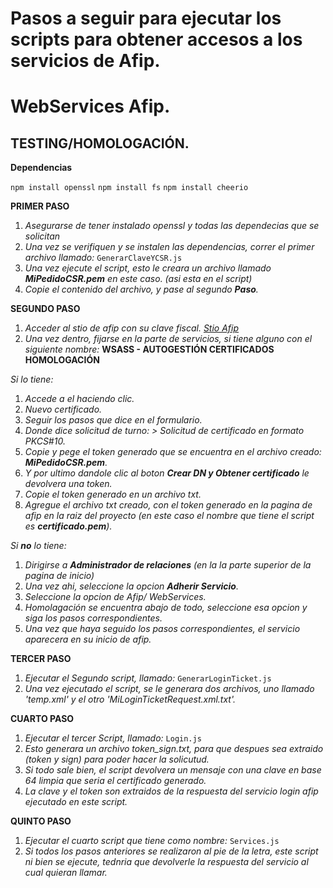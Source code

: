 # Pasos a seguir para ejecutar los scripts para obtener accesos a los servicios de Afip. 
# WebServices Afip.
## TESTING/HOMOLOGACIÓN.

**Dependencias**

`npm install openssl`
`npm install fs`
`npm install cheerio`

**PRIMER PASO**
1. *Asegurarse de tener instalado openssl y todas las dependecias que se solicitan*
2. *Una vez se verifiquen y se instalen las dependencias, correr el primer archivo llamado:*
`GenerarClaveYCSR.js`
3. *Una vez ejecute el script, esto le creara un archivo llamado **MiPedidoCSR.pem** en este caso. (asi esta en el script)*
4. *Copie el contenido del archivo, y pase al segundo **Paso**.*

**SEGUNDO PASO**
1. *Acceder al stio de afip con su clave fiscal.*
*[Stio Afip](https://auth.afip.gob.ar/contribuyente_/login.xhtml)*
2. *Una vez dentro, fijarse en la parte de servicios, si tiene alguno con el siguiente nombre:*
**WSASS - AUTOGESTIÓN CERTIFICADOS HOMOLOGACIÓN**

*Si lo tiene:*
1. *Accede a el haciendo clic.* 
2. *Nuevo certificado.*
3. *Seguir los pasos que dice en el formulario.*
4. *Donde dice solicitud de turno: > Solicitud de certificado en formato PKCS#10.*
5. *Copie y pege el token generado que se encuentra en el archivo creado: **MiPedidoCSR.pem**.*
6. *Y por ultimo dandole clic al boton **Crear DN y Obtener certificado** le devolvera una token.*
7. *Copie el token generado en un archivo txt.*
8. *Agregue el archivo txt creado, con el token generado en la pagina de afip en la raiz del proyecto (en este caso el nombre que tiene el script es **certificado.pem**).*

*Si **no** lo tiene:*
1. *Dirigirse a **Administrador de relaciones** (en la la parte superior de la pagina de inicio)*
2. *Una vez ahi, seleccione la opcion **Adherir Servicio**.*
3. *Seleccione la opcion de Afip/ WebServices.*
4. *Homolagación se encuentra abajo de todo, seleccione esa opcion y siga los pasos correspondientes.*
5. *Una vez que haya seguido los pasos correspondientes, el servicio aparecera en su inicio de afip.*

**TERCER PASO**
1. *Ejecutar el Segundo script, llamado:*
`GenerarLoginTicket.js`
2. *Una vez ejecutado el script, se le generara dos archivos, uno llamado 'temp.xml' y el otro 'MiLoginTicketRequest.xml.txt'.*

**CUARTO PASO**
1. *Ejecutar el tercer Script, llamado:*
`Login.js`
2. *Esto generara un archivo token_sign.txt, para que despues sea extraido (token y sign) para poder hacer la solicutud.*
3. *Si todo sale bien, el script devolvera un mensaje con una clave en base 64 limpia que seria el certificado generado.*
4. *La clave y el token son extraidos de la respuesta del servicio login afip ejecutado en este script.*

**QUINTO PASO**
1. *Ejecutar el cuarto script que tiene como nombre:*
`Services.js`
2. *Si todos los pasos anteriores se realizaron al pie de la letra, este script ni bien se ejecute, tednria que devolverle la respuesta del servicio al cual quieran llamar.*